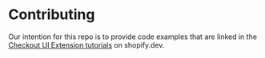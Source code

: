 # Contributing

Our intention for this repo is to provide code examples that are linked in the [Checkout UI Extension tutorials](https://shopify.dev/docs/apps/build/checkout) on shopify.dev.

